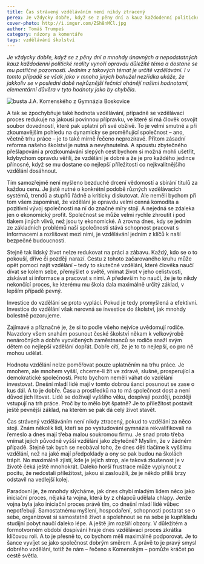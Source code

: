 ```yaml
---
title: Čas strávený vzděláváním není nikdy ztracený
perex: Je vždycky dobře, když se z pěny dní a kauz každodenní politické reality vynoří opravdu důležité téma a dostane se  mu patřičné pozornosti. Jedním z takových témat je určitě vzdělávání.
cover-photo: http://i.imgur.com/ZSh8nMCl.jpg
author: Tomáš Trumpeš
category: názory a komentáře
tags: vzdělávání školství
---
```


*Je vždycky dobře, když se z pěny dní a mnohdy únavných a nepodstatných kauz každodenní politické reality vynoří opravdu důležité téma a dostane se  mu patřičné pozornosti. Jedním z takových témat je určitě vzdělávání. I v tomto případě se však jako v mnoha jiných bohužel nezřídka ukáže, že jakkoliv se v poslední době nejrůznější řečníci ohánějí našimi hodnotami, elementární důvěra v tyto hodnoty jako by chyběla.*

<img src="http://i.imgur.com/ZSh8nMC.jpg" alt="busta J.A. Komenského z Gymnázia Boskovice" class="img-responsive img-popup" data-author="Tomáš Trumpeš">

A tak se zpochybňuje také hodnota vzdělávání, případně se vzdělávací proces redukuje na jakousi povinnou přípravku, ve které si má člověk osvojit soubor dovedností, které pak uplatní při své obživě. To je velmi smutné a při zkoumavějším pohledu na dynamicky se proměňující společnost – ano, včetně trhu práce – je to také mírně řečeno neprozíravé. Přitom zásadní reforma našeho školství je nutná a nevyhnutelná. A spoustu zbytečného přešlapování a prozkoumávání slepých cest bychom si možná mohli ušetřit, kdybychom opravdu věřili, že vzdělání je dobré a že je pro každého jedince přínosné, když se mu dostane co nejlepší příležitosti co nejkvalitnějšího vzdělání dosáhnout.

Tím samozřejmě není myšleno bezduché drcení vědomostí a sbírání titulů za každou cenu. Je jistě nutné o konkrétní podobě různých vzdělávacích systémů, trendů a stupňů řádně a kriticky diskutovat. Ale neměli bychom při tom všem zapomínat, že vzdělání je opravdu velmi cenná komodita a pozitivní vývoj společnosti na ní do značné míry stojí. A nejedná se zdaleka jen o ekonomický profit. Společnost se může velmi rychle zhroutit i pod tlakem jiných vlivů, než jsou ty ekonomické. A zrovna dnes, kdy se jedním ze základních problémů naší společnosti stává schopnost pracovat s informacemi a rozlišovat mezi nimi, je vzdělávání jedním z klíčů k naší bezpečné budoucnosti.

Stejně tak lidský život nelze redukovat na práci a zábavu. Každý, kdo se o to pokouší, dříve či později narazí. Cestu z tohoto začarovaného kruhu může opět pomoci najít vzdělání – tedy to skutečné vzdělání, které člověka naučí dívat se kolem sebe, přemýšlet o světě, vnímat život v jeho celistvosti, získávat si informace a pracovat s nimi. A především ho naučí, že je to nikdy nekončící proces, ke kterému mu škola dala maximálně určitý základ, v lepším případě pevný.

Investice do vzdělání se proto vyplácí. Pokud je tedy promyšlená a efektivní. Investice do vzdělání však nerovná se investice do školství, jak mnohdy bolestně pozorujeme.

Zajímavé a příznačné je, že si to podle všeho nejvíce uvědomují rodiče. Navzdory všem snahám posunout české školství někam k velkovýrobě nenáročných a dobře vycvičených zaměstnanců se rodiče snaží svým dětem co nejlepší vzdělání dopřát. Dobře cítí, že je to to nejlepší, co pro ně mohou udělat.

Hodnotu vzdělání nelze poměřovat pouze uplatněním na trhu práce. Je mnohem, ale mnohem vyšší, chceme-li žít ve zdravé, slušné, prosperující a demokratické společnosti. Proto bychom neměli váhat do vzdělání investovat. Dnešní mladí lidé mají v tomto dobrou šanci posunout se zase o kus dál. A to je dobře. Času a prostředků na to má společnost dost a není důvod jich litovat. Lidé se dožívají vyššího věku, dospívají později, později vstupují na trh práce. Proč by to mělo být špatně? Je to příležitost postavit ještě pevnější základ, na kterém se pak dá celý život stavět.

Čas strávený vzděláváním není nikdy ztracený, pokud to vzdělání za něco stojí. Znám několik lidí, kteří se po vystudování gymnázia rekvalifikovali na řemeslo a dnes mají třeba malou soukromou firmu. Je snad proto třeba vnímat jejich původně vyšší vzdělání jako zbytečné? Myslím, že v žádném případě. Stejně tak bych se neobával toho, že dnes děti tlačíme k vyššímu vzdělání, než na jaké mají předpoklady a ony se pak budou na školách trápit. No maximálně zjistí, kde je jejich strop, ale taková zkušenost je v životě čeká ještě mnohokrát. Daleko horší frustrace může vyplynout z pocitu, že nedostali příležitost, jakou si zasloužili, že je někdo příliš brzy odstavil na vedlejší kolej.

Paradoxní je, že mnohdy slýcháme, jak dnes chybí mladým lidem něco jako iniciační proces, nějaká ta vojna, která by z chlapců udělala chlapy. Jenže vojna byla jako iniciační proces právě tím, co dnešní mladí lidé vůbec nepotřebují. Samostatnému myšlení, hospodaření, schopnosti postarat se o sebe, organizovat si samostatně život a spolehnout se na sebe je kupříkladu studijní pobyt naučí daleko lépe. A ještě jim rozšíří obzory. V důležitém a formotvorném období dospívání hraje dnes vzdělávací proces zkrátka klíčovou roli. A to je přesně to, co bychom měli maximálně podporovat. Je to šance vyvíjet se jako společnost dobrým směrem. A právě to je pravý smysl dobrého vzdělání, totiž že nám – řečeno s Komenským – pomůže kráčet po cestě světla.
